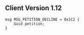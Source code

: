 ## Client Version 1.12

```rust,ignore
msg MSG_PETITION_DECLINE = 0x1C2 {
    Guid petition;    
}

```
